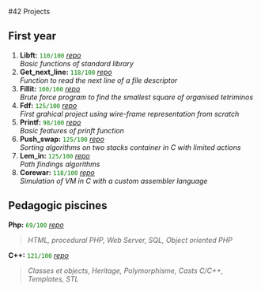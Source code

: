 #42 Projects

## First year

1. **Libft:**  <span style="color:green">`110/100`</span> 
[_repo_](https://github.com/Talasta/My42Cursus/tree/master/1_libft)</br>
_Basic functions of standard library_
2. **Get_next_line:**  <span style="color:green">`118/100`</span> 
[_repo_](https://github.com/Talasta/My42Cursus/tree/master/2_get_next_line)</br>
_Function to read the next line of a file descriptor_
3. **Fillit:**  <span style="color:green">`100/100`</span> 
[_repo_](https://github.com/Talasta/My42Cursus/tree/master/3_fillit)</br>
_Brute force program to find the smallest square of organised tetriminos_ 
4. **Fdf:**  <span style="color:green">`125/100`</span> 
[_repo_](https://github.com/Talasta/My42Cursus/tree/master/4_fdf)</br>
_First grahical project using wire-frame representation from scratch_
5. **Printf:**  <span style="color:green">`98/100`</span> 
[_repo_](https://github.com/Talasta/My42Cursus/tree/master/4_printf)</br>
_Basic features of prinft function_
6. **Push_swap:**  <span style="color:green">`125/100`</span> 
[_repo_](https://github.com/Talasta/My42Cursus/tree/master/5_push_swap)</br>
_Sorting algorithms on two stacks container in C with limited actions_
7. **Lem_in:**  <span style="color:green">`125/100`</span> 
[_repo_](https://github.com/Talasta/My42Cursus/tree/master/6_lem_in)</br>
_Path findings algorithms_
8. **Corewar:**  <span style="color:green">`118/100`</span> 
[_repo_](https://github.com/Talasta/My42Cursus/tree/master/7_corewar)</br>
_Simulation of VM in C with a custom assembler language_

## Pedagogic piscines 
 **Php:**  <span style="color:green">`69/100`</span> 
 [_repo_](https://github.com/Talasta/My42Cursus/tree/master/piscine_php)</br>
>_HTML, procedural PHP, Web Server, SQL, Object oriented PHP_

**C++:**  <span style="color:green">`121/100`</span> 
[_repo_](https://github.com/Talasta/My42Cursus/tree/master/piscine_cpp)</br>
>_Classes et objects, Heritage, Polymorphisme, Casts C/C++, Templates, STL_
